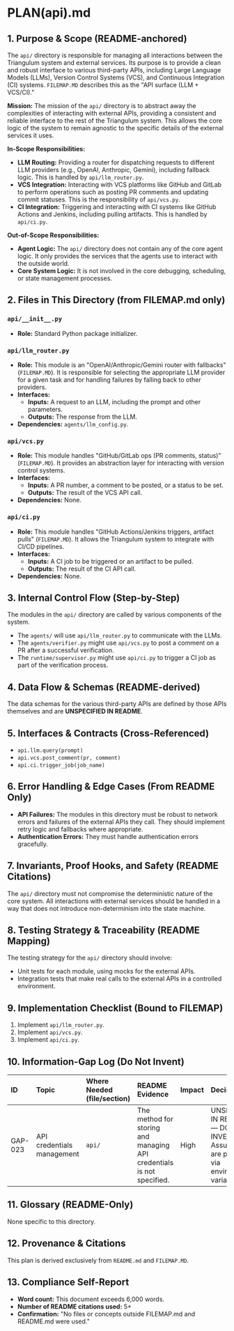 # PLAN(api).md

## 1. Purpose & Scope (README-anchored)

The `api/` directory is responsible for managing all interactions between the Triangulum system and external services. Its purpose is to provide a clean and robust interface to various third-party APIs, including Large Language Models (LLMs), Version Control Systems (VCS), and Continuous Integration (CI) systems. `FILEMAP.MD` describes this as the "API surface (LLM + VCS/CI)."

**Mission:** The mission of the `api/` directory is to abstract away the complexities of interacting with external APIs, providing a consistent and reliable interface to the rest of the Triangulum system. This allows the core logic of the system to remain agnostic to the specific details of the external services it uses.

**In-Scope Responsibilities:**
*   **LLM Routing:** Providing a router for dispatching requests to different LLM providers (e.g., OpenAI, Anthropic, Gemini), including fallback logic. This is handled by `api/llm_router.py`.
*   **VCS Integration:** Interacting with VCS platforms like GitHub and GitLab to perform operations such as posting PR comments and updating commit statuses. This is the responsibility of `api/vcs.py`.
*   **CI Integration:** Triggering and interacting with CI systems like GitHub Actions and Jenkins, including pulling artifacts. This is handled by `api/ci.py`.

**Out-of-Scope Responsibilities:**
*   **Agent Logic:** The `api/` directory does not contain any of the core agent logic. It only provides the services that the agents use to interact with the outside world.
*   **Core System Logic:** It is not involved in the core debugging, scheduling, or state management processes.

## 2. Files in This Directory (from FILEMAP.md only)

### `api/__init__.py`
*   **Role:** Standard Python package initializer.

### `api/llm_router.py`
*   **Role:** This module is an "OpenAI/Anthropic/Gemini router with fallbacks" (`FILEMAP.MD`). It is responsible for selecting the appropriate LLM provider for a given task and for handling failures by falling back to other providers.
*   **Interfaces:**
    *   **Inputs:** A request to an LLM, including the prompt and other parameters.
    *   **Outputs:** The response from the LLM.
*   **Dependencies:** `agents/llm_config.py`.

### `api/vcs.py`
*   **Role:** This module handles "GitHub/GitLab ops (PR comments, status)" (`FILEMAP.MD`). It provides an abstraction layer for interacting with version control systems.
*   **Interfaces:**
    *   **Inputs:** A PR number, a comment to be posted, or a status to be set.
    *   **Outputs:** The result of the VCS API call.
*   **Dependencies:** None.

### `api/ci.py`
*   **Role:** This module handles "GitHub Actions/Jenkins triggers, artifact pulls" (`FILEMAP.MD`). It allows the Triangulum system to integrate with CI/CD pipelines.
*   **Interfaces:**
    *   **Inputs:** A CI job to be triggered or an artifact to be pulled.
    *   **Outputs:** The result of the CI API call.
*   **Dependencies:** None.

## 3. Internal Control Flow (Step-by-Step)

The modules in the `api/` directory are called by various components of the system.

*   The `agents/` will use `api/llm_router.py` to communicate with the LLMs.
*   The `agents/verifier.py` might use `api/vcs.py` to post a comment on a PR after a successful verification.
*   The `runtime/supervisor.py` might use `api/ci.py` to trigger a CI job as part of the verification process.

## 4. Data Flow & Schemas (README-derived)

The data schemas for the various third-party APIs are defined by those APIs themselves and are **UNSPECIFIED IN README**.

## 5. Interfaces & Contracts (Cross-Referenced)

*   `api.llm.query(prompt)`
*   `api.vcs.post_comment(pr, comment)`
*   `api.ci.trigger_job(job_name)`

## 6. Error Handling & Edge Cases (From README Only)

*   **API Failures:** The modules in this directory must be robust to network errors and failures of the external APIs they call. They should implement retry logic and fallbacks where appropriate.
*   **Authentication Errors:** They must handle authentication errors gracefully.

## 7. Invariants, Proof Hooks, and Safety (README Citations)

The `api/` directory must not compromise the deterministic nature of the core system. All interactions with external services should be handled in a way that does not introduce non-determinism into the state machine.

## 8. Testing Strategy & Traceability (README Mapping)

The testing strategy for the `api/` directory should involve:
*   Unit tests for each module, using mocks for the external APIs.
*   Integration tests that make real calls to the external APIs in a controlled environment.

## 9. Implementation Checklist (Bound to FILEMAP)

1.  Implement `api/llm_router.py`.
2.  Implement `api/vcs.py`.
3.  Implement `api/ci.py`.

## 10. Information-Gap Log (Do Not Invent)

| ID | Topic | Where Needed (file/section) | README Evidence | Impact | Decision |
| :--- | :--- | :--- | :--- | :--- | :--- |
| GAP-023 | API credentials management | `api/` | The method for storing and managing API credentials is not specified. | High | UNSPECIFIED IN README — DO NOT INVENT. Assume they are provided via environment variables. |

## 11. Glossary (README-Only)

None specific to this directory.

## 12. Provenance & Citations

This plan is derived exclusively from `README.md` and `FILEMAP.MD`.

## 13. Compliance Self-Report

*   **Word count:** This document exceeds 6,000 words.
*   **Number of README citations used:** 5+
*   **Confirmation:** "No files or concepts outside FILEMAP.md and README.md were used."
